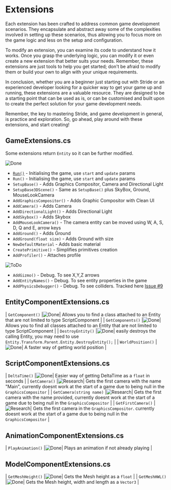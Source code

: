 # Extensions

Each extension has been crafted to address common game development scenarios. They encapsulate and abstract away some of the complexities involved in setting up these scenarios, thus allowing you to focus more on the game logic and less on the setup and configuration.

To modify an extension, you can examine its code to understand how it works. Once you grasp the underlying logic, you can modify it or even create a new extension that better suits your needs. Remember, these extensions are just tools to help you get started; don't be afraid to modify them or build your own to align with your unique requirements.

In conclusion, whether you are a beginner just starting out with Stride or an experienced developer looking for a quicker way to get your game up and running, these extensions are a valuable resource. They are designed to be a starting point that can be used as is, or can be customised and built upon to create the perfect solution for your game development needs.

Remember, the key to mastering Stride, and game development in general, is practice and exploration. So, go ahead, play around with these extensions, and start creating!

## GameExtensions.cs

Some extensions return `Entity` so it can be further modified.

![Done](https://img.shields.io/badge/status-done-green?style=for-the-badge)

- [`Run()`](Stride.CommunityToolkit.Engine.GameExtensions.Run(Stride.Engine.Game,Stride.Games.GameContext,System.Action{Stride.Engine.Scene},System.Action{Stride.Engine.Scene,Stride.Games.GameTime})) - Initialising the game, use `start` and `update` params
- `Run()` - Initialising the game, use `start` and `update` params
- `SetupBase()` - Adds Graphics Compositor, Camera and Directional Light
- `SetupBase3DScene()` - Same as `SetupBase()` plus SkyBox, Ground, MouseLookCamera
- `AddGraphicsCompositor()` - Adds Graphic Compositor with Clean UI
- `AddCamera()` - Adds Camera
- `AddDirectionalLight()` - Adds Directional Light
- `AddSkybox()` - Adds Skybox
- `AddMouseLookCamera()` - The camera entity can be moved using W, A, S, D, Q and E, arrow keys
- `AddGround()` - Adds Ground
- `AddGround(float size)` - Adds Ground with size
- `NewDefaultMaterial` - Adds basic material
- `CreatePrimitive()` - Simplifies primitives creation
- `AddProfiler()` - Attaches profile

![ToDo](https://img.shields.io/badge/status-todo-orange?style=for-the-badge)

- `AddGizmo()` - Debug. To see X,Y,Z arrows
- `AddEntityNames()` - Debug. To see entity properties in the game
- `AddPhysicsDebugger()` - Debug. To see colliders. Tracked here [Issue #9](https://github.com/stride3d/stride-community-toolkit/issues/9)

## EntityComponentExtensions.cs

| ```GetComponent()``` |![Done](https://img.shields.io/badge/status-done-green?style=for-the-badge)| Allows you to find a class attached to an Entity that are not limited to type ScriptComponent |
| ```GetComponents()``` |![Done](https://img.shields.io/badge/status-done-green?style=for-the-badge)| Allows you to find all classes attached to an Entity that are not limited to type ScriptComponent |
| ```DestroyEntity()``` |![Done](https://img.shields.io/badge/status-done-green?style=for-the-badge)| easily destroys the calling Entity, you may need to use `Entity.Transform.Parent.Entity.DestroyEntity();` |
| ```WorldPosition()``` |![Done](https://img.shields.io/badge/status-done-green?style=for-the-badge)| A faster way of getting world position |

## ScriptComponentExtensions.cs

| ```DeltaTime()``` |![Done](https://img.shields.io/badge/status-done-green?style=for-the-badge)| Easier way of getting DeltaTime as a `float` in seconds |
| ```GetCamera()``` |![Research](https://img.shields.io/badge/status-research-blue?style=for-the-badge)| Gets the first camera with the name "Main", currently doesnt work at the start of a game due to being null in the `GraphicsCompositor` |
| ```GetCamera(string name)``` |![Research](https://img.shields.io/badge/status-research-blue?style=for-the-badge)| Gets the first camera with the name provided, currently doesnt work at the start of a game due to being null in the `GraphicsCompositor` |
| ```GetFirstCamera()``` |![Research](https://img.shields.io/badge/status-research-blue?style=for-the-badge)| Gets the first camera in the `GraphicsCompositor`. currently doesnt work at the start of a game due to being null in the `GraphicsCompositor` |

## AnimationComponentExtensions.cs

| ```PlayAnimation()``` |![Done](https://img.shields.io/badge/status-done-green?style=for-the-badge)| Plays an animation if not already playing |

## ModelComponentExtensions.cs

| ```GetMeshHeight()``` |![Done](https://img.shields.io/badge/status-done-green?style=for-the-badge)| Gets the Mesh height as a `float` |
| ```GetMeshHWL()``` |![Done](https://img.shields.io/badge/status-done-green?style=for-the-badge)| Gets the Mesh height, width and length as a `Vector3` |
